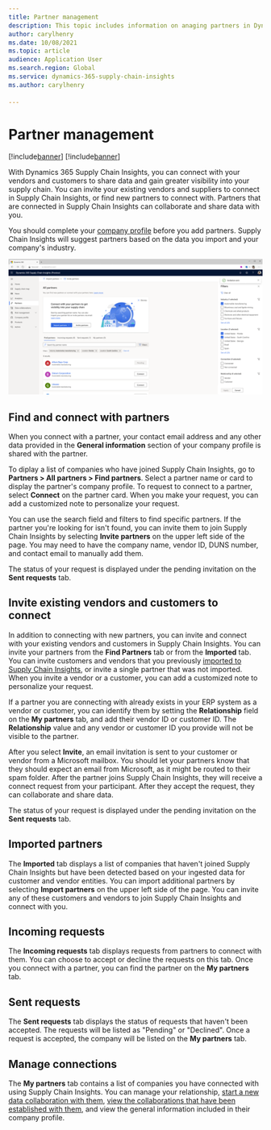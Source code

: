 ```yaml
---
title: Partner management
description: This topic includes information on anaging partners in Dynamics 365 Supply Chain Insights.
author: carylhenry
ms.date: 10/08/2021
ms.topic: article
audience: Application User
ms.search.region: Global
ms.service: dynamics-365-supply-chain-insights
ms.author: carylhenry

---
```


# Partner management

[!include[banner](includes/banner.md)]
[!include[banner](includes/preview-banner.md)]

With Dynamics 365 Supply Chain Insights, you can connect with your vendors and customers to share data and gain greater visibility into your supply chain. You can invite your existing vendors and suppliers to connect in Supply Chain Insights, or find new partners to connect with. Partners that are connected in Supply Chain Insights can collaborate and share data with you. 

You should complete your [company profile](company-profile.md) before you add partners. Supply Chain Insights will suggest partners based on the data you import and your company's industry. 

![find partners tab with filter](/articles/media/find-partners-with-filter.PNG)

## Find and connect with partners
When you connect with a partner, your contact email address and any other data provided in the **General information** section of your company profile is shared with the partner. 

To diplay a list of companies who have joined Supply Chain Insights, go to **Partners > All partners > Find partners**. Select a partner name or card to display the partner's company profile. To request to connect to a partner, select **Connect** on the partner card. When you make your request, you can add a customized note to personalize your request. 

You can use the search field and filters to find specific partners. If the partner you're looking for isn't found, you can invite them to join Supply Chain Insights by selecting **Invite partners** on the upper left side of the page. You may need to have the company name, vendor ID, DUNS number, and contact email to manually add them.
 
The status of your request is displayed under the pending invitation on the **Sent requests** tab.
 
## Invite existing vendors and customers to connect
In addition to connecting with new partners, you can invite and connect with your existing vendors and customers in Supply Chain Insights. You can invite your partners from the **Find Partners** tab or from the **Imported** tab. You can invite customers and vendors that you previously [imported to Supply Chain Insights](/articles/ingestion.md), or invite a single partner that was not imported. When you invite a vendor or a customer, you can add a customized note to personalize your request. 
 
If a partner you are connecting with already exists in your ERP system as a vendor or customer, you can identify them by setting the **Relationship** field on the **My partners** tab, and add their vendor ID or customer ID. The **Relationship** value and any vendor or customer ID you provide will not be visible to the partner. 

After you select **Invite**, an email invitation is sent to your customer or vendor from a Microsoft mailbox. You should let your partners know that they should expect an email from Microsoft, as it might be routed to their spam folder. After the partner joins Supply Chain Insights, they will receive a   connect request from your participant. After they accept the request, they can collaborate and share data. 

The status of your request is displayed under the pending invitation on the **Sent requests** tab.

## Imported partners
The **Imported** tab displays a list of companies that haven't joined Supply Chain Insights but have been detected based on your ingested data for customer and vendor entities. You can import additional partners by selecting **Import partners** on the upper left side of the page. You can invite any of these customers and vendors to join Supply Chain Insights and connect with you.

## Incoming requests
The **Incoming requests** tab displays requests from partners to connect with them. You can choose to accept or decline the requests on this tab. Once you connect with a partner, you can find the partner on the **My partners** tab.

## Sent requests
The **Sent requests** tab displays the status of requests that haven't been accepted. The requests will be listed as "Pending" or "Declined". Once a request is accepted, the company will be listed on the **My partners** tab. 

## Manage connections
The **My partners** tab contains a list of companies you have connected with using Supply Chain Insights. You can manage your relationship, [start a new data collaboration with them](/articles/create-collaboration.md), [view the collaborations that have been established with them](/articles/review-edit-delete-collaboration.md), and view the general information included in their company profile.
